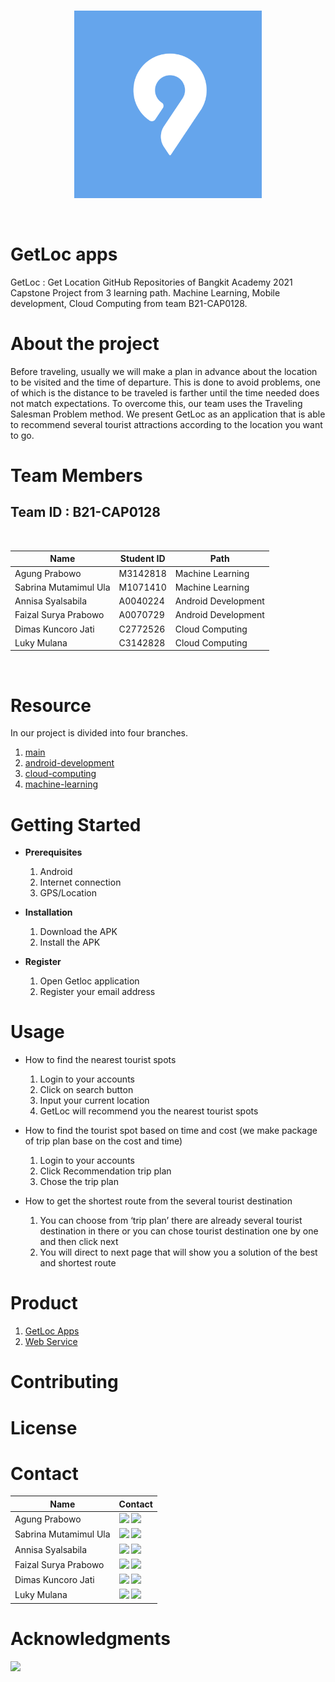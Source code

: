 <br />
<p align="center">
  <a href="#">
    <img src="logo/playstore_icon.png" height="300">
  </a>
</p>
<br>

# GetLoc apps

GetLoc : Get Location GitHub Repositories of Bangkit Academy 2021 Capstone Project from 3 learning path. Machine Learning, Mobile development, Cloud Computing from team B21-CAP0128.

# About the project

Before traveling, usually we will make a plan in advance about the location to be visited and the time of departure. This is done to avoid problems, one of which is the distance to be traveled is farther until the time needed does not match expectations. To overcome this, our team uses the Traveling Salesman Problem method. We present GetLoc as an application that is able to recommend several tourist attractions according to the location you want to go.

# Team Members

## Team ID : B21-CAP0128

<br>

| Name                  | Student ID | Path                |
| --------------------- | ---------- | ------------------- |
| Agung Prabowo         | M3142818   | Machine Learning    |
| Sabrina Mutamimul Ula | M1071410   | Machine Learning    |
| Annisa Syalsabila     | A0040224   | Android Development |
| Faizal Surya Prabowo  | A0070729   | Android Development |
| Dimas Kuncoro Jati    | C2772526   | Cloud Computing     |
| Luky Mulana           | C3142828   | Cloud Computing     |

<br>

# Resource

In our project is divided into four branches.

1. [main](https://github.com/AgungP88/getloc-apps/tree/main)
2. [android-development](https://github.com/AgungP88/getloc-apps/tree/android-development)
3. [cloud-computing](https://github.com/AgungP88/getloc-apps/tree/cloud-computing)
4. [machine-learning](https://github.com/AgungP88/getloc-apps/tree/machine-learning)

# Getting Started

- **Prerequisites**

  1.  Android
  2.  Internet connection
  3.  GPS/Location

- **Installation**

  1.  Download the APK
  2.  Install the APK

- **Register**

  1.  Open Getloc application
  2.  Register your email address

# Usage

- How to find the nearest tourist spots

  1.  Login to your accounts
  2.  Click on search button
  3.  Input your current location
  4.  GetLoc will recommend you the nearest tourist spots

- How to find the tourist spot based on time and cost (we make package of trip plan base on the cost and time)

  1.  Login to your accounts
  2.  Click Recommendation trip plan
  3.  Chose the trip plan

- How to get the shortest route from the several tourist destination

  1.  You can choose from ‘trip plan’ there are already several tourist destination in there or you can chose tourist destination one by one and then click next
  2.  You will direct to next page that will show you a solution of the best and shortest route

# Product

1. [GetLoc Apps](https://storage.googleapis.com/getloc-314510.appspot.com/getloc-1.0.apk)
2. [Web Service](http://getloc-314510.et.r.appspot.com/)
   <br>

# Contributing

# License

# Contact

| Name                  | Contact                                                                                                                                                                                                                                                                                                                                        |
| --------------------- | ---------------------------------------------------------------------------------------------------------------------------------------------------------------------------------------------------------------------------------------------------------------------------------------------------------------------------------------------- |
| Agung Prabowo         | <a href="https://www.linkedin.com/in/agung-prabowo8800/"><img src="https://img.shields.io/badge/LinkedIn-0077B5?style=for-the-badge&logo=linkedin&logoColor=white" /></a> <a href="https://github.com/AgungP88"><img src="https://img.shields.io/badge/GitHub-100000?style=for-the-badge&logo=github&logoColor=white" /></a>                   |
| Sabrina Mutamimul Ula | <a href="https://www.linkedin.com/in/sabrina-m-a65441130/"><img src="https://img.shields.io/badge/LinkedIn-0077B5?style=for-the-badge&logo=linkedin&logoColor=white" /></a> <a href="https://github.com/sabrinaa68"><img src="https://img.shields.io/badge/GitHub-100000?style=for-the-badge&logo=github&logoColor=white" /></a>               |
| Annisa Syalsabila     | <a href="https://www.linkedin.com/in/annisa-syalsabila-590099207/"><img src="https://img.shields.io/badge/LinkedIn-0077B5?style=for-the-badge&logo=linkedin&logoColor=white" /></a> <a href="https://github.com/annisasyalsabila"><img src="https://img.shields.io/badge/GitHub-100000?style=for-the-badge&logo=github&logoColor=white" /></a> |
| Faizal Surya Prabowo  | <a href="https://www.linkedin.com/in/faizal-surya/"><img src="https://img.shields.io/badge/LinkedIn-0077B5?style=for-the-badge&logo=linkedin&logoColor=white" /></a> <a href="https://github.com/solsur"><img src="https://img.shields.io/badge/GitHub-100000?style=for-the-badge&logo=github&logoColor=white" /></a>                          |
| Dimas Kuncoro Jati    | <a href="https://www.linkedin.com/in/dimas-k-jati/"><img src="https://img.shields.io/badge/LinkedIn-0077B5?style=for-the-badge&logo=linkedin&logoColor=white" /></a> <a href="https://github.com/DimasKunJ"><img src="https://img.shields.io/badge/GitHub-100000?style=for-the-badge&logo=github&logoColor=white" /></a>                       |
| Luky Mulana           | <a href="https://www.linkedin.com/in/lukymulana/"><img src="https://img.shields.io/badge/LinkedIn-0077B5?style=for-the-badge&logo=linkedin&logoColor=white" /></a> <a href="https://github.com/lukymulana"><img src="https://img.shields.io/badge/GitHub-100000?style=for-the-badge&logo=github&logoColor=white" /></a>                        |

# Acknowledgments

<img src="https://www.dicoding.com/blog/wp-content/uploads/2020/12/Cover.png" />
